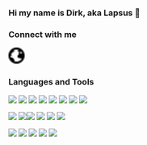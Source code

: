 ### Hi my name is Dirk, aka Lapsus 👋

### Connect with me
[<img src="https://raw.githubusercontent.com/iconic/open-iconic/master/svg/globe.svg" alt="My Website" height="32" width="32" />](https://www.dirk-benkert.de)

### Languages and Tools
<img src="https://img.shields.io/badge/php-%23777BB4.svg?style=for-the-badge&logo=php&logoColor=white" /> <img 
src="https://img.shields.io/badge/html5%20-%23E34F26.svg?style=for-the-badge&logo=html5&logoColor=white" /> <img 
src="https://img.shields.io/badge/css3%20-%231572B6.svg?style=for-the-badge&logo=css3&logoColor=white" /> <img 
src="https://img.shields.io/badge/javascript-%23F7DF1E.svg?style=for-the-badge&logo=javascript&logoColor=black&labelColor=%23F7DF1E" /> <img src="https://img.shields.io/badge/sass%20-%23CC6699.svg?style=for-the-badge&logo=sass&logoColor=white" /> <img src="https://img.shields.io/badge/markdown-%23000000.svg?style=for-the-badge&logo=markdown&logoColor=white" /> <img 
src="https://img.shields.io/badge/vuejs%20-%2335495e.svg?style=for-the-badge&logo=vue.js&logoColor=%234FC08D" /> <img
src="https://img.shields.io/badge/git%20-%23F05032.svg?&style=for-the-badge&logo=git&logoColor=white&labelColor=%23F05032" />

<img src="https://img.shields.io/badge/apache%20-%23D22128.svg?&style=for-the-badge&logo=apache&logoColor=white&labelColor=%23D22128" /> <img
src="https://img.shields.io/badge/nginx-%23269539.svg?&style=for-the-badge&logo=nginx&logoColor=white&labelColor=%269539" /><img src="https://img.shields.io/badge/redis%20-%23DC382D.svg?style=for-the-badge&logo=redis&logoColor=white&labelColor=%23DC382D" /> <img 
src="https://img.shields.io/badge/mysql-%2300f.svg?style=for-the-badge&logo=mysql&logoColor=white" /> <img 
src="https://img.shields.io/badge/postgres-%23316192.svg?style=for-the-badge&logo=postgresql&logoColor=white" /> <img 
src="https://img.shields.io/badge/sqlite-%2307405e.svg?style=for-the-badge&logo=sqlite&logoColor=white" />

<img src="https://img.shields.io/badge/gitlab-%23330f63.svg?style=for-the-badge&logo=gitlab&logoColor=white" /> <img 
src="https://img.shields.io/badge/phpstorm%20-%23b443f1.svg?style=for-the-badge&logo=jetbrains&logoColor=white&labelColor=%23b443f1" /> <img 
src="https://img.shields.io/badge/apple-macbook%20pro%202015-%23999999.svg?&style=for-the-badge&logo=apple&logoColor=white" /> <img
src="https://img.shields.io/badge/debian-%23A81D33.svg?&style=for-the-badge&logo=debian&logoColor=white&labelColor=%23A81D33" /> <img 
src="https://img.shields.io/badge/vim-%23019733.svg?&style=for-the-badge&logo=vim&logoColor=white&labelColor=%23019733" />
